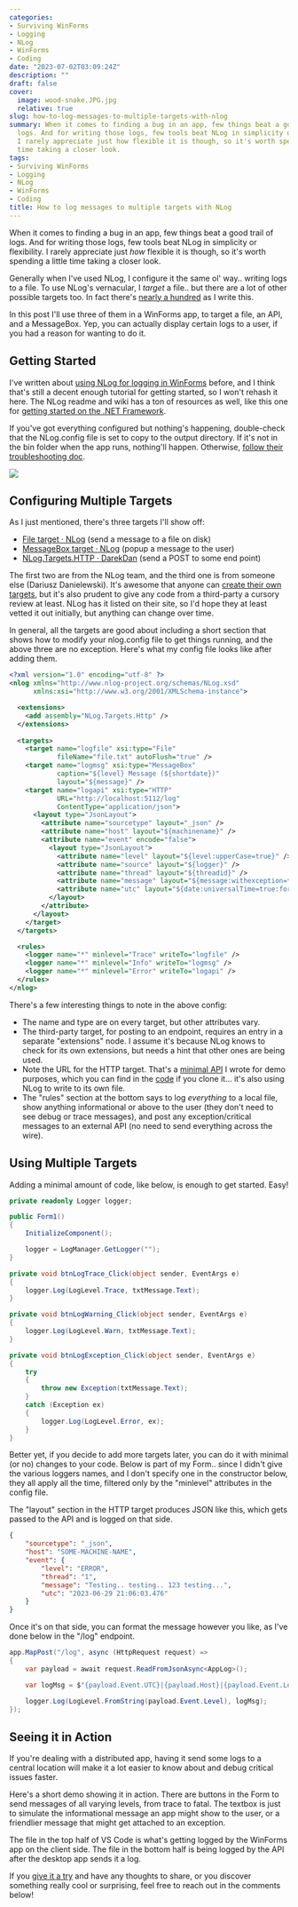 ```yaml
---
categories:
- Surviving WinForms
- Logging
- NLog
- WinForms
- Coding
date: "2023-07-02T03:09:24Z"
description: ""
draft: false
cover:
  image: wood-snake.JPG.jpg
  relative: true
slug: how-to-log-messages-to-multiple-targets-with-nlog
summary: When it comes to finding a bug in an app, few things beat a good trail of
  logs. And for writing those logs, few tools beat NLog in simplicity or flexibility.
  I rarely appreciate just how flexible it is though, so it's worth spending a little
  time taking a closer look.
tags:
- Surviving WinForms
- Logging
- NLog
- WinForms
- Coding
title: How to log messages to multiple targets with NLog
---
```

When it comes to finding a bug in an app, few things beat a good trail of logs. And for writing those logs, few tools beat NLog in simplicity or flexibility. I rarely appreciate just _how_ flexible it is though, so it's worth spending a little time taking a closer look.

Generally when I've used NLog, I configure it the same ol' way.. writing logs to a file. To use NLog's vernacular, I _target_ a file.. but there are a lot of other possible targets too. In fact there's [nearly a hundred](https://nlog-project.org/config/?tab=targets) as I write this.

In this post I'll use three of them in a WinForms app, to target a file, an API, and a MessageBox. Yep, you can actually display certain logs to a user, if you had a reason for wanting to do it.

## Getting Started

I've written about [using NLog for logging in WinForms](https://grantwinney.com/log-errors-in-winforms-with-nlog/) before, and I think that's still a decent enough tutorial for getting started, so I won't rehash it here. The NLog readme and wiki has a ton of resources as well, like this one for [getting started on the .NET Framework](https://github.com/NLog/NLog/wiki/Tutorial).

If you've got everything configured but nothing's happening, double-check that the NLog.config file is set to copy to the output directory. If it's not in the bin folder when the app runs, nothing'll happen. Otherwise, [follow their troubleshooting doc](https://github.com/NLog/NLog/wiki/Logging-troubleshooting).

![](https://grantwinney.com/content/images/2023/07/copy-the-nlog-file-to-output.png)

## Configuring Multiple Targets

As I just mentioned, there's three targets I'll show off:

- [File target · NLog](https://github.com/NLog/NLog/wiki/File-target) (send a message to a file on disk)
- [MessageBox target · NLog](https://github.com/NLog/NLog/wiki/MessageBox-target) (popup a message to the user)
- [NLog.Targets.HTTP · DarekDan](https://github.com/DarekDan/NLog.Targets.HTTP/blob/master/README.md) (send a POST to some end point)

The first two are from the NLog team, and the third one is from someone else (Dariusz Danielewski). It's awesome that anyone can [create their own targets](https://github.com/NLog/NLog/wiki/Extending-NLog), but it's also prudent to give any code from a third-party a cursory review at least. NLog has it listed on their site, so I'd hope they at least vetted it out initially, but anything can change over time.

In general, all the targets are good about including a short section that shows how to modify your nlog.config file to get things running, and the above three are no exception. Here's what my config file looks like after adding them.

```xml
<?xml version="1.0" encoding="utf-8" ?>
<nlog xmlns="http://www.nlog-project.org/schemas/NLog.xsd"
      xmlns:xsi="http://www.w3.org/2001/XMLSchema-instance">

  <extensions>
    <add assembly="NLog.Targets.Http" />
  </extensions>
  
  <targets>
    <target name="logfile" xsi:type="File"
            fileName="file.txt" autoFlush="true" />
    <target name="logmsg" xsi:type="MessageBox"
            caption="${level} Message (${shortdate})"
            layout="${message}" />
    <target name="logapi" xsi:type="HTTP"
            URL="http://localhost:5112/log"
            ContentType="application/json">
      <layout type="JsonLayout">
        <attribute name="sourcetype" layout="_json" />
        <attribute name="host" layout="${machinename}" />
        <attribute name="event" encode="false">
          <layout type="JsonLayout">
            <attribute name="level" layout="${level:upperCase=true}" />
            <attribute name="source" layout="${logger}" />
            <attribute name="thread" layout="${threadid}" />
            <attribute name="message" layout="${message:withexception=true}" />
            <attribute name="utc" layout="${date:universalTime=true:format=yyyy-MM-dd HH\:mm\:ss.fff}" />
          </layout>
        </attribute>
      </layout>
    </target>
  </targets>

  <rules>
    <logger name="*" minlevel="Trace" writeTo="logfile" />
    <logger name="*" minlevel="Info" writeTo="logmsg" />
    <logger name="*" minlevel="Error" writeTo="logapi" />
  </rules>
</nlog>
```

There's a few interesting things to note in the above config:

- The name and type are on every target, but other attributes vary.
- The third-party target, for posting to an endpoint, requires an entry in a separate "extensions" node. I assume it's because NLog knows to check for its own extensions, but needs a hint that other ones are being used.
- Note the URL for the HTTP target. That's a [minimal API](https://learn.microsoft.com/en-us/aspnet/core/fundamentals/minimal-apis/overview?view=aspnetcore-7.0) I wrote for demo purposes, which you can find in the [code](https://github.com/grantwinney/Surviving-WinForms/tree/master/Debugging/Logging/MultipleNLogTargets) if you clone it... it's also using NLog to write to its own file.
- The "rules" section at the bottom says to log _everything_ to a local file, show anything informational or above to the user (they don't need to see debug or trace messages), and post any exception/critical messages to an external API (no need to send everything across the wire).

## Using Multiple Targets

Adding a minimal amount of code, like below, is enough to get started. Easy!

```csharp
private readonly Logger logger;

public Form1()
{
    InitializeComponent();

    logger = LogManager.GetLogger("");
}

private void btnLogTrace_Click(object sender, EventArgs e)
{
    logger.Log(LogLevel.Trace, txtMessage.Text);
}

private void btnLogWarning_Click(object sender, EventArgs e)
{
    logger.Log(LogLevel.Warn, txtMessage.Text);
}

private void btnLogException_Click(object sender, EventArgs e)
{
    try
    {
        throw new Exception(txtMessage.Text);
    }
    catch (Exception ex)
    {
        logger.Log(LogLevel.Error, ex);
    }
}
```

Better yet, if you decide to add more targets later, you can do it with minimal (or no) changes to your code. Below is part of my Form.. since I didn't give the various loggers names, and I don't specify one in the constructor below, they all apply all the time, filtered only by the "minlevel" attributes in the config file.

The "layout" section in the HTTP target produces JSON like this, which gets passed to the API and is logged on that side.

```json
{
    "sourcetype": "_json",
    "host": "SOME-MACHINE-NAME",
    "event": {
        "level": "ERROR",
        "thread": "1",
        "message": "Testing.. testing.. 123 testing...",
        "utc": "2023-06-29 21:06:03.476"
    }
}
```

Once it's on that side, you can format the message however you like, as I've done below in the "/log" endpoint.

```csharp
app.MapPost("/log", async (HttpRequest request) =>
{
    var payload = await request.ReadFromJsonAsync<AppLog>();

    var logMsg = $"{payload.Event.UTC}|{payload.Host}|{payload.Event.Level}||({payload.Event.Thread}) {payload.Event.Message}";

    logger.Log(LogLevel.FromString(payload.Event.Level), logMsg);
});
```

## Seeing it in Action

If you're dealing with a distributed app, having it send some logs to a central location will make it a lot easier to know about and debug critical issues faster.

Here's a short demo showing it in action. There are buttons in the Form to send messages of all varying levels, from trace to fatal. The textbox is just to simulate the informational message an app might show to the user, or a friendlier message that might get attached to an exception.

The file in the top half of VS Code is what's getting logged by the WinForms app on the client side. The file in the bottom half is being logged by the API after the desktop app sends it a log.

If you [give it a try](https://github.com/grantwinney/Surviving-WinForms/tree/master/Debugging/Logging/MultipleNLogTargets) and have any thoughts to share, or you discover something really cool or surprising, feel free to reach out in the comments below!
